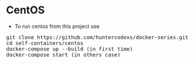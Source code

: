 # CentOS

- To run centos from this project use

<pre>
git clone https://github.com/huntercodexs/docker-series.git .
cd self-containers/centos
docker-compose up --build (in first time)
docker-compose start (in others case)
</pre>
